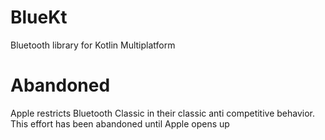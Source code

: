 # BlueKt
Bluetooth library for Kotlin Multiplatform

# Abandoned
Apple restricts Bluetooth Classic in their classic anti competitive behavior. This effort has been abandoned until Apple opens up
